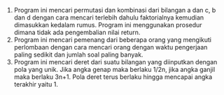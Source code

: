 1. Program ini mencari permutasi dan kombinasi dari bilangan a dan c, b dan d dengan cara mencari terlebih dahulu faktorialnya kemudian dimasukkan kedalam rumus.
   Program ini menggunakan prosedur dimana tidak ada pengembalian nilai return.
2. Program ini mencari pemenang dari beberapa orang yang mengikuti perlombaan dengan cara mencari orang dengan waktu pengerjaan paling sedikit dan jumlah soal paling banyak.
3. Program ini mencari deret dari suatu bilangan yang diinputkan dengan pola yang unik.
   Jika angka genap maka berlaku 1/2n, jika angka ganjil maka berlaku 3n+1. Pola deret terus berlaku hingga mencapai angka terakhir yaitu 1.
